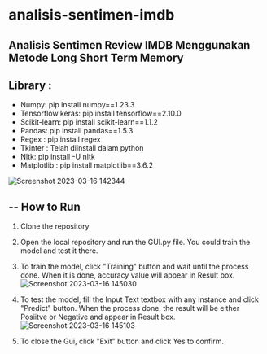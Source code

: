 # analisis-sentimen-imdb
Analisis Sentimen Review IMDB Menggunakan Metode Long Short Term Memory
--
Library :
--
- Numpy: pip install numpy==1.23.3
- Tensorflow keras: pip install tensorflow==2.10.0
- Scikit-learn: pip install scikit-learn==1.1.2
- Pandas: pip install pandas==1.5.3
- Regex : pip install regex
- Tkinter : Telah diinstall dalam python
- Nltk: pip install -U nltk
- Matplotlib : pip install matplotlib==3.6.2

![Screenshot 2023-03-16 142344](https://user-images.githubusercontent.com/79553697/225543780-82db7ad7-2274-48ce-abfe-00c2aeb5e521.jpg)

--
How to Run
--
1. Clone the repository
2. Open the local repository and run the GUI.py file. You could train the model and test it there.
3. To train the model, click "Training" button and wait until the process done. When it is done, accuracy value will appear in Result box.
![Screenshot 2023-03-16 145030](https://user-images.githubusercontent.com/79553697/225550028-e9094585-f3ec-4619-adba-ef971650358b.jpg)

4. To test the model, fill the Input Text textbox with any instance and click "Predict" button. When the process done, the result will be either Posiitve or Negative and appear in Result box.
![Screenshot 2023-03-16 145103](https://user-images.githubusercontent.com/79553697/225550088-00282002-b2ea-4e56-aa12-94cc5327fcfc.jpg)

5. To close the Gui, click "Exit" button and click Yes to confirm.
